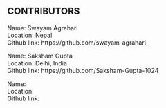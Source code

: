 <h2 align="left">CONTRIBUTORS</h2>


<p>Name: Swayam Agrahari <br>
Location: Nepal <br>
Github link: https://github.com/swayam-agrahari </p>

<p>Name: Saksham Gupta <br>
Location: Delhi, India <br>
Github link: https://github.com/Saksham-Gupta-1024 </p>

<p>Name:  <br>
Location: <br>
Github link:</p>


